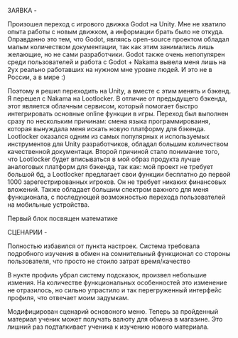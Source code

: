 ЗАЯВКА - 

Произошел переход с игрового движка Godot на Unity. Мне не хватило опыта работы с новым движком, а информации брать было не откуда.
Оправданно это тем, что Godot, являясь open-source проектом обладал малым количеством документации, так как этим занимались лишь желающие, но не сами разработчики. Godot также очень непопулярен среди пользователей и работа с Godot + Nakama вывела меня лишь на 2ух реально работавших на нужном мне уровне людей. И это не в России, а в мире :)

Поэтому я решил переходить на Unity, а вместе с этим менять и бэкенд. Я перешел с Nakama на Lootlocker. В отличие от предыдущего бэкенда, этот является облачным сервисом, который помогает быстро интегрировать основные online функции в игры. Переход был выполнен сразу по нескольким причинам: смена языка программироваиня, которая вынуждала меня искать новую платформу для бэкенда. Lootlocker оказался одним из самых популярных и используемых инструментов для Unity разработчиков, обладал большим количеством качественной документаци. Второй причиной стало понимание того, что Lootlocker будет вписываться в мой образ продукта лучше аналоговых платформ для бэкенда, так как: мой проект не требует большой бд, а Lootlocker предлагает свои функции бесплатно до первой 1000 зарегестрированных игроков. Он не требует никаких финансовых вложений. Также обладает большим спектром важного для меня функционала, с последующей возможностью перехода пользователей на мобильные устройства.

Первый блок посвящен математике

СЦЕНАРИИ - 

Полностью избавился от пункта настроек. Система требовала подробного изучения в обмен на сомнительный функционал со стороны пользователя, что просто не стоило затрат время/качество

В нукте профиль убрал систему подсказок, произвел небольшие измения. На количестве функциональных особенностей это изменение не отразилось, но сильно упрастило и так перегруженный интерфейс профиля, что отвечает моим задумкам.

Модифицирован сценарий основоного меню. Теперь за пройденный материал ученик может получать валюту для обмена в магазине. Это лишний раз подталкивает ученика к изучению нового материала.
